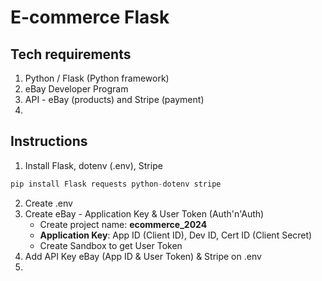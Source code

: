 # E-commerce Flask

## Tech requirements
1. Python / Flask (Python framework)
2. eBay Developer Program
3. API - eBay (products) and Stripe (payment)
4. 

## Instructions
1. Install Flask, dotenv (.env), Stripe
```python
pip install Flask requests python-dotenv stripe
```
2. Create .env
3. Create eBay - Application Key & User Token (Auth'n'Auth)
    - Create project name: **ecommerce_2024**
    - **Application Key**: App ID (Client ID), Dev ID, Cert ID (Client Secret)
    - Create Sandbox to get User Token
5. Add API Key eBay (App ID & User Token) & Stripe on .env
6. 


